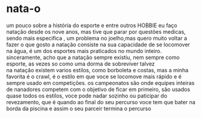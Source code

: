 # nata-o
um pouco sobre a história do esporte e entre outros
HOBBIE
eu  faço natação desde os nove anos, mas tive  que parar por questões medicas, sendo mais especifica  , um problema no joelho,mas quero muito voltar a fazer o que gosto
a natação consiste na sua capacidade de se locomover na água, é um dos esportes mais praticados no mundo inteiro. sinceramente, acho que a natação sempre existiu, nem sempre como esporte, as vezes so como uma dorma de sobreviver talvez    
na natação existem varios estilos, como borboleta e costas, mas a minha favorita é o crawl, é o estilo em que voce se locomove mais rápido e é sempre usado em competições.
os campeonatos são onde equipes inteiras de nanadores  competem com o objetivo de ficar em primeiro, são usados quase todos os estilos, voce pode nadar sozinho ou paticipar do revezamento, que é quando ao final do seu percurso voce tem que bater na borda da piscina e assim o seu parceir termina  o percurso

